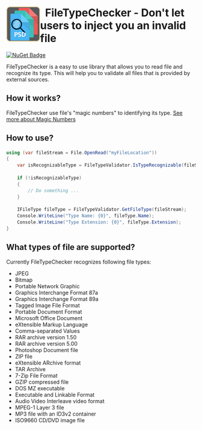 <h1><img src="https://raw.githubusercontent.com/AJMitev/FileTypeChecker/master/tools/FileTypeCheckerLogo-150.png" align="left" alt="FileTypeChecker" width="90">&nbsp; FileTypeChecker - Don't let users to inject you an invalid file</h1> 

[![NuGet Badge](https://buildstats.info/nuget/File.TypeChecker)](https://www.nuget.org/packages/File.TypeChecker/)

FileTypeChecker is a easy to use library that allows you to read file and recognize its type. This will help you to validate all files that is provided by external sources. 

## How it works?
FileTypeChecker use file's "magic numbers" to identifying its type. [See more about Magic Numbers](https://en.wikipedia.org/wiki/Magic_number_(programming)#Magic_numbers_in_files)

## How to use?
```c#
using (var fileStream = File.OpenRead("myFileLocation"))
{
    var isRecognizableType = FileTypeValidator.IsTypeRecognizable(fileStream);

    if (!isRecognizableType)
    {
        // Do something ...
    }

    IFileType fileType = FileTypeValidator.GetFileType(fileStream);
    Console.WriteLine("Type Name: {0}", fileType.Name);
    Console.WriteLine("Type Extension: {0}", fileType.Extension);
}
```

## What types of file are supported?
Currently FileTypeChecker recognizes following file types:

- JPEG
- Bitmap
- Portable Network Graphic
- Graphics Interchange Format 87a
- Graphics Interchange Format 89a
- Tagged Image File Format
- Portable Document Format
- Microsoft Office Document
- eXtensible Markup Language
- Comma-separated Values
- RAR archive version 1.50
- RAR archive version 5.00
- Photoshop Document file
- ZIP file
- eXtensible ARchive format
- TAR Archive
- 7-Zip File Format
- GZIP compressed file
- DOS MZ executable
- Executable and Linkable Format
- Audio Video Interleave video format
- MPEG-1 Layer 3 file
- MP3 file with an ID3v2 container
- ISO9660 CD/DVD image file
